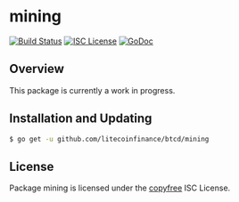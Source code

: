 mining
======

[![Build Status](http://img.shields.io/travis/litecoinfinance/btcd.svg)](https://travis-ci.org/litecoinfinance/btcd)
[![ISC License](http://img.shields.io/badge/license-ISC-blue.svg)](http://copyfree.org)
[![GoDoc](https://img.shields.io/badge/godoc-reference-blue.svg)](http://godoc.org/github.com/litecoinfinance/btcd/mining)

## Overview

This package is currently a work in progress.

## Installation and Updating

```bash
$ go get -u github.com/litecoinfinance/btcd/mining
```

## License

Package mining is licensed under the [copyfree](http://copyfree.org) ISC
License.
